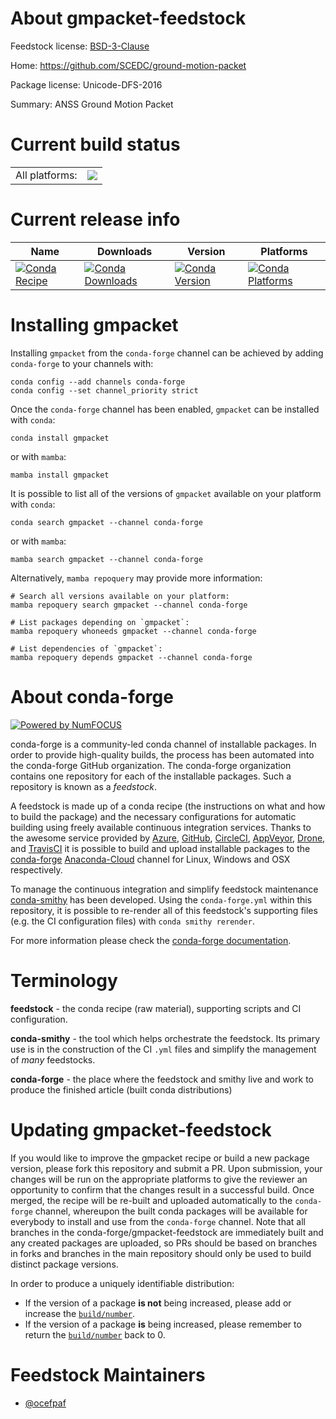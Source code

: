 About gmpacket-feedstock
========================

Feedstock license: [BSD-3-Clause](https://github.com/conda-forge/gmpacket-feedstock/blob/main/LICENSE.txt)

Home: https://github.com/SCEDC/ground-motion-packet

Package license: Unicode-DFS-2016

Summary: ANSS Ground Motion Packet

Current build status
====================


<table><tr><td>All platforms:</td>
    <td>
      <a href="https://dev.azure.com/conda-forge/feedstock-builds/_build/latest?definitionId=19182&branchName=main">
        <img src="https://dev.azure.com/conda-forge/feedstock-builds/_apis/build/status/gmpacket-feedstock?branchName=main">
      </a>
    </td>
  </tr>
</table>

Current release info
====================

| Name | Downloads | Version | Platforms |
| --- | --- | --- | --- |
| [![Conda Recipe](https://img.shields.io/badge/recipe-gmpacket-green.svg)](https://anaconda.org/conda-forge/gmpacket) | [![Conda Downloads](https://img.shields.io/conda/dn/conda-forge/gmpacket.svg)](https://anaconda.org/conda-forge/gmpacket) | [![Conda Version](https://img.shields.io/conda/vn/conda-forge/gmpacket.svg)](https://anaconda.org/conda-forge/gmpacket) | [![Conda Platforms](https://img.shields.io/conda/pn/conda-forge/gmpacket.svg)](https://anaconda.org/conda-forge/gmpacket) |

Installing gmpacket
===================

Installing `gmpacket` from the `conda-forge` channel can be achieved by adding `conda-forge` to your channels with:

```
conda config --add channels conda-forge
conda config --set channel_priority strict
```

Once the `conda-forge` channel has been enabled, `gmpacket` can be installed with `conda`:

```
conda install gmpacket
```

or with `mamba`:

```
mamba install gmpacket
```

It is possible to list all of the versions of `gmpacket` available on your platform with `conda`:

```
conda search gmpacket --channel conda-forge
```

or with `mamba`:

```
mamba search gmpacket --channel conda-forge
```

Alternatively, `mamba repoquery` may provide more information:

```
# Search all versions available on your platform:
mamba repoquery search gmpacket --channel conda-forge

# List packages depending on `gmpacket`:
mamba repoquery whoneeds gmpacket --channel conda-forge

# List dependencies of `gmpacket`:
mamba repoquery depends gmpacket --channel conda-forge
```


About conda-forge
=================

[![Powered by
NumFOCUS](https://img.shields.io/badge/powered%20by-NumFOCUS-orange.svg?style=flat&colorA=E1523D&colorB=007D8A)](https://numfocus.org)

conda-forge is a community-led conda channel of installable packages.
In order to provide high-quality builds, the process has been automated into the
conda-forge GitHub organization. The conda-forge organization contains one repository
for each of the installable packages. Such a repository is known as a *feedstock*.

A feedstock is made up of a conda recipe (the instructions on what and how to build
the package) and the necessary configurations for automatic building using freely
available continuous integration services. Thanks to the awesome service provided by
[Azure](https://azure.microsoft.com/en-us/services/devops/), [GitHub](https://github.com/),
[CircleCI](https://circleci.com/), [AppVeyor](https://www.appveyor.com/),
[Drone](https://cloud.drone.io/welcome), and [TravisCI](https://travis-ci.com/)
it is possible to build and upload installable packages to the
[conda-forge](https://anaconda.org/conda-forge) [Anaconda-Cloud](https://anaconda.org/)
channel for Linux, Windows and OSX respectively.

To manage the continuous integration and simplify feedstock maintenance
[conda-smithy](https://github.com/conda-forge/conda-smithy) has been developed.
Using the ``conda-forge.yml`` within this repository, it is possible to re-render all of
this feedstock's supporting files (e.g. the CI configuration files) with ``conda smithy rerender``.

For more information please check the [conda-forge documentation](https://conda-forge.org/docs/).

Terminology
===========

**feedstock** - the conda recipe (raw material), supporting scripts and CI configuration.

**conda-smithy** - the tool which helps orchestrate the feedstock.
                   Its primary use is in the construction of the CI ``.yml`` files
                   and simplify the management of *many* feedstocks.

**conda-forge** - the place where the feedstock and smithy live and work to
                  produce the finished article (built conda distributions)


Updating gmpacket-feedstock
===========================

If you would like to improve the gmpacket recipe or build a new
package version, please fork this repository and submit a PR. Upon submission,
your changes will be run on the appropriate platforms to give the reviewer an
opportunity to confirm that the changes result in a successful build. Once
merged, the recipe will be re-built and uploaded automatically to the
`conda-forge` channel, whereupon the built conda packages will be available for
everybody to install and use from the `conda-forge` channel.
Note that all branches in the conda-forge/gmpacket-feedstock are
immediately built and any created packages are uploaded, so PRs should be based
on branches in forks and branches in the main repository should only be used to
build distinct package versions.

In order to produce a uniquely identifiable distribution:
 * If the version of a package **is not** being increased, please add or increase
   the [``build/number``](https://docs.conda.io/projects/conda-build/en/latest/resources/define-metadata.html#build-number-and-string).
 * If the version of a package **is** being increased, please remember to return
   the [``build/number``](https://docs.conda.io/projects/conda-build/en/latest/resources/define-metadata.html#build-number-and-string)
   back to 0.

Feedstock Maintainers
=====================

* [@ocefpaf](https://github.com/ocefpaf/)

